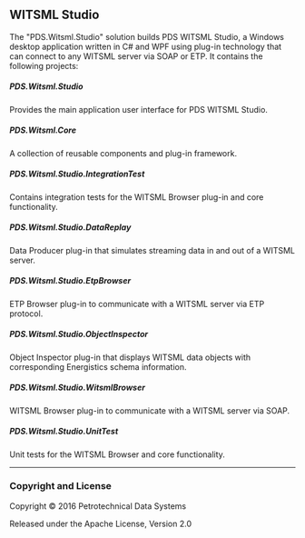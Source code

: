 ## WITSML Studio
The "PDS.Witsml.Studio" solution builds PDS WITSML Studio, a Windows desktop application written in C# and WPF using plug-in technology that can connect to any WITSML server via SOAP or ETP. It contains the following projects: 

##### PDS.Witsml.Studio
Provides the main application user interface for PDS WITSML Studio.

##### PDS.Witsml.Core
A collection of reusable components and plug-in framework.

##### PDS.Witsml.Studio.IntegrationTest
Contains integration tests for the WITSML Browser plug-in and core functionality.

##### PDS.Witsml.Studio.DataReplay
Data Producer plug-in that simulates streaming data in and out of a WITSML server.

##### PDS.Witsml.Studio.EtpBrowser
ETP Browser plug-in to communicate with a WITSML server via ETP protocol.

##### PDS.Witsml.Studio.ObjectInspector
Object Inspector plug-in that displays WITSML data objects with corresponding Energistics schema information.

##### PDS.Witsml.Studio.WitsmlBrowser
WITSML Browser plug-in to communicate with a WITSML server via SOAP.

##### PDS.Witsml.Studio.UnitTest
Unit tests for the WITSML Browser and core functionality.

---

### Copyright and License
Copyright &copy; 2016 Petrotechnical Data Systems

Released under the Apache License, Version 2.0